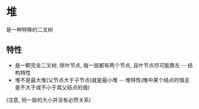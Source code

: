 
# 堆

是一种特殊的二叉树

## 特性

+ 是一颗完全二叉树, 除叶节点, 每一层都有两个节点, 且叶节点尽可能靠左 -- 结构特性
+ 堆不是最大堆(父节点大于子节点)就是最小堆 -- 堆特性(堆中某个结点的值总是不大于或不小于其父结点的值)

(注意, 同一层的大小并没有必然关系)

